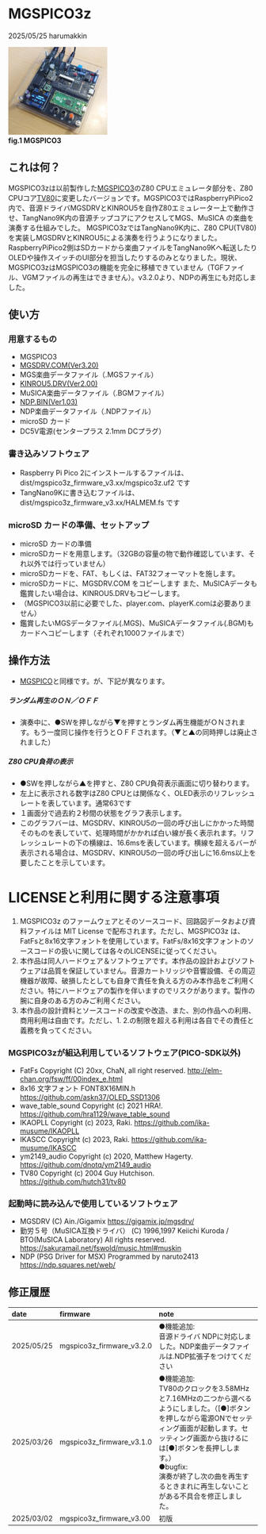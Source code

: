 # MGSPICO3z 
2025/05/25 harumakkin

![mgspico3-01](docs/pics/mgspico3.png)</br>**fig.1 MGSPICO3**

## これは何？
MGSPICO3zは以前製作した[MGSPICO3](https://github.com/cliffgraph/MGSPICO3)のZ80 CPUエミュレータ部分を、Z80 CPUコア[TV80](https://github.com/hutch31/tv80)に変更したバージョンです。MGSPICO3ではRaspberryPiPico2内で、音源ドライバMGSDRVとKINROU5を自作Z80エミュレーター上で動作させ、TangNano9K内の音源チップコアにアクセスしてMGS、MuSICA の楽曲を演奏する仕組みでした。
MGSPICO3zではTangNano9K内に、Z80 CPU(TV80)を実装しMGSDRVとKINROU5による演奏を行うようになりました。RaspberryPiPico2側はSDカードから楽曲ファイルをTangNano9Kへ転送したりOLEDや操作スイッチのUI部分を担当したりするのみとなりました。現状、MGSPICO3zはMGSPICO3の機能を完全に移植できていません（TGFファイル、VGMファイルの再生はできません）。v3.2.0より、NDPの再生にも対応しました。

## 使い方
### 用意するもの
- MGSPICO3
- [MGSDRV.COM(Ver3.20)](https://gigamix.jp/mgsdrv/)
- MGS楽曲データファイル（.MGSファイル）
- [KINROU5.DRV(Ver2.00)](https://sakuramail.net/fswold/music.html#muskin)
- MuSICA楽曲データファイル（.BGMファイル）
- [NDP.BIN(Ver1.03)](https://ndp.squares.net/web/)
- NDP楽曲データファイル（.NDPファイル）
- microSD カード
- DC5V電源(センタープラス 2.1mm DCプラグ）

### 書き込みソフトウェア
- Raspberry Pi Pico 2にインストールするファイルは、dist/mgspico3z_firmware_v3.xx/mgspico3z.uf2 です
- TangNano9Kに書き込むファイルは、dist/mgspico3z_firmware_v3.xx/HALMEM.fs です

### microSD カードの準備、セットアップ
- microSD カードの準備
- microSDカードを用意します。（32GBの容量の物で動作確認しています、それ以外では行っていません）
- microSDカードを、FAT、もしくは、FAT32フォーマットを施します。
- microSDカードに、MGSDRV.COM をコピーします また、MuSICAデータも鑑賞したい場合は、KINROU5.DRVもコピーします。
- （MGSPICO3以前に必要でした、player.com、playerK.comは必要ありません）
- 鑑賞したいMGSデータファイル(.MGS)、MuSICAデータファイル(.BGM)もカードへコピーします（それぞれ1000ファイルまで）

## 操作方法
- [MGSPICO](https://github.com/cliffgraph/MGSPICO)と同様です。が、下記が異なります。
##### ランダム再生のＯＮ／ＯＦＦ
- 演奏中に、●SWを押しながら▼を押すとランダム再生機能がＯＮされます。もう一度同じ操作を行うとＯＦＦされます。（▼と▲の同時押しは廃止されました）
##### Z80 CPU負荷の表示
- ●SWを押しながら▲を押すと、Z80 CPU負荷表示画面に切り替わります。
- 左上に表示される数字はZ80 CPUとは関係なく、OLED表示のリフレッシュレートを表しています。通常63です
- １画面分で過去約２秒間の状態をグラフ表示します。
- このグラフバーは、MGSDRV、KINROU5の一回の呼び出しにかかった時間そのものを表していて、処理時間がかかれば白い線が長く表示れます。リフレッシュレートの下の横線は、16.6msを表しています。横線を超えるバーが表示される場合は、MGSDRV、KINROU5の一回の呼び出しに16.6ms以上を要したことを示しています。

# LICENSEと利用に関する注意事項
1. MGSPICO3z のファームウェアとそのソースコード、回路図データおよび資料ファイルは MIT License で配布されます。ただし、MGSPICO3z は、FatFsと8x16文字フォントを使用しています。FatFs/8x16文字フォントのソースコードの扱いに関しては各々のLICENSEに従ってください。
2. 本作品は同人ハードウェア＆ソフトウェアです。本作品の設計およびソフトウェアは品質を保証していません。音源カートリッジや音響設備、その周辺機器が故障、破損したとしても自身で責任を負える方のみ本作品をご利用ください。特にハードウェアの製作を伴いますのでリスクがあります。製作の腕に自身のある方のみご利用ください。
3. 本作品の設計資料とソースコードの改変や改造、また、別の作品への利用、商用利用は自由です。ただし、1. 2.の制限を超える利用は各自でその責任と義務を負ってください。

### MGSPICO3zが組込利用しているソフトウェア(PICO-SDK以外)
- FatFs Copyright (C) 20xx, ChaN, all right reserved. http://elm-chan.org/fsw/ff/00index_e.html
- 8x16 文字フォント FONT8X16MIN.h https://github.com/askn37/OLED_SSD1306
- wave_table_sound Copyright (c) 2021 HRA!. https://github.com/hra1129/wave_table_sound 
- IKAOPLL Copyright (c) 2023, Raki. https://github.com/ika-musume/IKAOPLL
- IKASCC Copyright (c) 2023, Raki. https://github.com/ika-musume/IKASCC
- ym2149_audio Copyright (c) 2020, Matthew Hagerty. https://github.com/dnotq/ym2149_audio
- TV80 Copyright (c) 2004 Guy Hutchison. https://github.com/hutch31/tv80

### 起動時に読み込んで使用しているソフトウェア
- MGSDRV
(C) Ain./Gigamix https://gigamix.jp/mgsdrv/
- 勤労５号（MuSICA互換ドライバ）
(C) 1996,1997 Keiichi Kuroda / BTO(MuSICA Laboratory) All rights reserved. https://sakuramail.net/fswold/music.html#muskin
- NDP (PSG Driver for MSX)
Programmed by naruto2413 https://ndp.squares.net/web/

## 修正履歴
|date|firmware|note|
|:--|:--|:--|
|2025/05/25|mgspico3z_firmware_v3.2.0|●機能追加:<br>音源ドライバ NDPに対応しました。NDP楽曲データファイルは.NDP拡張子をつけてください|
|2025/03/26|mgspico3z_firmware_v3.1.0|●機能追加:<br>TV80のクロックを3.58MHzと7.16MHzの二つから選べるようにしました。（[●]ボタンを押しながら電源ONでセッティング画面が起動します。セッティング画面から抜けるには[●]ボタンを長押しします。）<br>●bugfix:<br>演奏が終了し次の曲を再生するときまれに再生しないことがある不具合を修正しました。|
|2025/03/02|mgspico3z_firmware_v3.00|初版|

